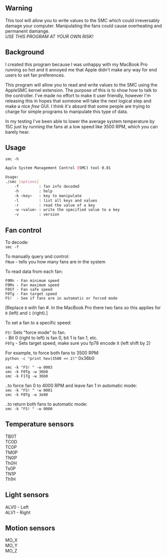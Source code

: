 Warning
-------
This tool will allow you to write values to the SMC which could irreversably damage your
computer.  Manipulating the fans could cause overheating and permanent damange.  
*USE THIS PROGRAM AT YOUR OWN RISK!*

Background
----------
I created this program because I was unhappy with my MacBook Pro running so hot and it
annoyed me that Apple didn't make any way for end users to set fan preferences.

This program will allow you to read and write values to the SMC using the AppleSMC kernel
extension.  The purpose of this is to show how to talk to the controller.  I've made no
effort to make it user friendly, however I'm releasing this in hopes that someone will
take the next logical step and make a nice *free* GUI. I think it's absurd that some
people are trying to charge for simple programs to manipulate this type of data.

In my testing I've been able to lower the average system temperature by 15C just
by running the fans at a low speed like 3500 RPM, which you can barely hear.

Usage 
------
`smc -h`


```bash
Apple System Management Control (SMC) tool 0.01

Usage:
./smc [options]
    -f         : fan info decoded
    -h         : help
    -k <key>   : key to manipulate
    -l         : list all keys and values
    -r         : read the value of a key
    -w <value> : write the specified value to a key
    -v         : version
```

Fan control 
-----------
To decode:  
`smc -f`

To manually query and control:  
`FNum` - tells you how many fans are in the system

To read data from each fan:
```F0Ac - Fan current speed
F0Mn - Fan minimum speed
F0Mx - Fan maximum speed
F0Sf - Fan safe speed
F0Tg - Fan target speed
FS!  - See if fans are in automatic or forced mode
```

[Replace `0` with fan #.  In the MacBook Pro there two fans so this applies for `0` (left)
 and `1` (right).]

To set a fan to a specific speed:

`FS!`  Sets "force mode" to fan.  
    - Bit 0 (right to left) is fan 0, bit 1 is fan 1, etc.  
`F0Tg` - Sets target speed, make sure you fp78 encode it (left shift by 2)


For example, to force both fans to 3500 RPM:  
`python -c "print hex(3500 << 2)"`
0x36b0

`smc -k "FS! " -w 0003`    
`smc -k F0Tg -w 36b0`    
`smc -k F1Tg -w 36b0`

..to force fan 0 to 4000 RPM and leave fan 1 in automatic mode:  
`smc -k "FS! " -w 0001`  
`smc -k F0Tg -w 3e80` 

..to return both fans to automatic mode:  
`smc -k "FS! " -w 0000`

Temperature sensors
-------------------
TB0T   
TC0D  
TC0P  
TM0P  
TN0P  
Th0H  
Ts0P  
TN1P  
Th1H

Light sensors
-------------
ALV0 - Left   
ALV1 - Right 

Motion sensors
--------------
MO_X  
MO_Y  
MO_Z
